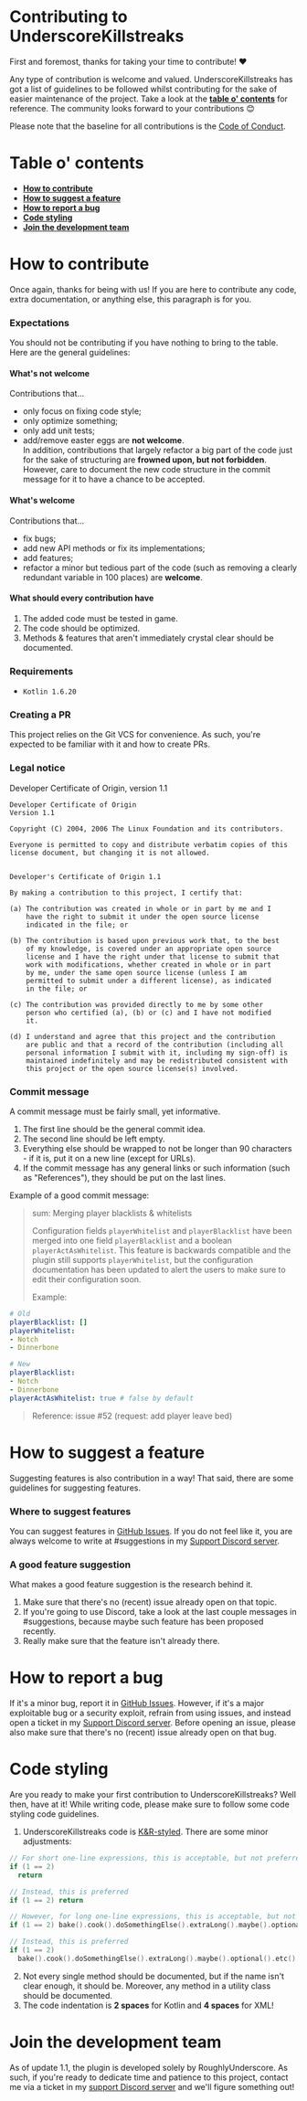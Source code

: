 # Contributing to UnderscoreKillstreaks

First and foremost, thanks for taking your time to contribute! ❤️

Any type of contribution is welcome and valued. UnderscoreKillstreaks has got a list of guidelines to be followed whilst contributing
for the sake of easier maintenance of the project. Take a look at the **[table o' contents](#table-o-contents)** for reference. The
community looks forward to your contributions 😊

Please note that the baseline for all contributions is the [Code of Conduct](./CODE_OF_CONDUCT.md).

# Table o' contents

- **[How to contribute](#how-to-contribute)**
- **[How to suggest a feature](#how-to-suggest-a-feature)**
- **[How to report a bug](#how-to-report-a-bug)**
- **[Code styling](#code-styling)**
- **[Join the development team](#join-the-development-team)**

How to contribute
===
Once again, thanks for being with us! If you are here to contribute any code, extra documentation, or anything else, this paragraph is for you.

### Expectations
You should not be contributing if you have nothing to bring to the table. Here are the general guidelines:

#### What's not welcome
Contributions that...
* only focus on fixing code style;
* only optimize something;
* only add unit tests;
* add/remove easter eggs
are **not welcome**.<br>
In addition, contributions that largely refactor a big part of the code just for the sake of structuring are
**frowned upon, but not forbidden**. However, care to document the new code structure in the commit message
for it to have a chance to be accepted.

#### What's welcome
Contributions that...
* fix bugs;
* add new API methods or fix its implementations;
* add features;
* refactor a minor but tedious part of the code (such as removing a clearly redundant variable in 100 places)
are **welcome**.

#### What should every contribution have

1) The added code must be tested in game.
2) The code should be optimized.
3) Methods & features that aren't immediately crystal clear should be documented.

### Requirements
* `Kotlin 1.6.20`
### Creating a PR
This project relies on the Git VCS for convenience. As such, you're expected to be familiar with it and how to create PRs.
### Legal notice
Developer Certificate of Origin, version 1.1
```
Developer Certificate of Origin
Version 1.1

Copyright (C) 2004, 2006 The Linux Foundation and its contributors.

Everyone is permitted to copy and distribute verbatim copies of this
license document, but changing it is not allowed.


Developer's Certificate of Origin 1.1

By making a contribution to this project, I certify that:

(a) The contribution was created in whole or in part by me and I
    have the right to submit it under the open source license
    indicated in the file; or

(b) The contribution is based upon previous work that, to the best
    of my knowledge, is covered under an appropriate open source
    license and I have the right under that license to submit that
    work with modifications, whether created in whole or in part
    by me, under the same open source license (unless I am
    permitted to submit under a different license), as indicated
    in the file; or

(c) The contribution was provided directly to me by some other
    person who certified (a), (b) or (c) and I have not modified
    it.

(d) I understand and agree that this project and the contribution
    are public and that a record of the contribution (including all
    personal information I submit with it, including my sign-off) is
    maintained indefinitely and may be redistributed consistent with
    this project or the open source license(s) involved.
```
### Commit message
A commit message must be fairly small, yet informative.
1) The first line should be the general commit idea.
2) The second line should be left empty.
3) Everything else should be wrapped to not be longer than 90 characters - if it is, put it on a new line (except for URLs).
4) If the commit message has any general links or such information (such as "References"), they should be put on the last lines.

Example of a good commit message:
> sum: Merging player blacklists & whitelists
>
> Configuration fields `playerWhitelist` and `playerBlacklist` have been merged into
> one field `playerBlacklist` and a boolean `playerActAsWhitelist`. This feature is
> backwards compatible and the plugin still supports `playerWhitelist`, but the
> configuration documentation has been updated to alert the users to make sure to
> edit their configuration soon.
>
> Example:
```yaml
# Old
playerBlacklist: []
playerWhitelist:
- Notch
- Dinnerbone

# New
playerBlacklist:
- Notch
- Dinnerbone
playerActAsWhitelist: true # false by default
```
> 
> Reference: issue #52 (request: add player leave bed)

How to suggest a feature
===
Suggesting features is also contribution in a way! That said, there are some guidelines for suggesting features.
### Where to suggest features
You can suggest features in [GitHub Issues](https://github.com/RoughlyUnderscore/UnderscoreKillstreaks/issues). If you do not feel like it,
you are always welcome to write at #suggestions in my [Support Discord server](https://discord.gg/bBge7bj3ra).
### A good feature suggestion
What makes a good feature suggestion is the research behind it.
1) Make sure that there's no (recent) issue already open on that topic.
2) If you're going to use Discord, take a look at the last couple messages in #suggestions, because maybe such feature has been proposed recently.
3) Really make sure that the feature isn't already there.

How to report a bug
===
If it's a minor bug, report it in [GitHub Issues](https://github.com/RoughlyUnderscore/UnderscoreKillstreaks/issues). However, if it's a major exploitable
bug or a security exploit, refrain from using issues, and instead open a ticket in my [Support Discord server](https://discord.gg/bBge7bj3ra). Before opening
an issue, please also make sure that there's no (recent) issue already open on that bug.

Code styling
===
Are you ready to make your first contribution to UnderscoreKillstreaks? Well then, have at it! While writing code, please make sure to follow some code styling code
guidelines.

1) UnderscoreKillstreaks code is [K&R-styled](https://en.wikipedia.org/wiki/Indentation_style#K&R_style). There are some minor adjustments:
```kotlin
// For short one-line expressions, this is acceptable, but not preferred
if (1 == 2)
  return

// Instead, this is preferred
if (1 == 2) return

// However, for long one-line expressions, this is acceptable, but not preferred
if (1 == 2) bake().cook().doSomethingElse().extraLong().maybe().optional().etc()

// Instead, this is preferred
if (1 == 2)
  bake().cook().doSomethingElse().extraLong().maybe().optional().etc()
```

2) Not every single method should be documented, but if the name isn't clear enough, it should be. Moreover, any method in a utility class
should be documented.
3) The code indentation is **2 spaces** for Kotlin and **4 spaces** for XML!

Join the development team
===
As of update 1.1, the plugin is developed solely by RoughlyUnderscore. As such, if you're ready to dedicate time and patience to this project, contact me via a ticket
in my [support Discord server](https://discord.gg/bBge7bj3ra) and we'll figure something out!
